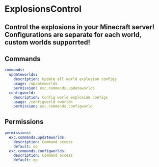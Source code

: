 # ExplosionsControl
Control the explosions in your Minecraft server! Configurations are separate for each world, custom worlds supporrted!
--------------------------------------------------------------------------

## Commands
```yaml
commands:
  updateworlds:
    description: Update all world explosion configs
    usage: /updateworlds
    permission: exc.commands.updateworlds
  configworld:
    description: Config world explosion configs
    usage: /configworld <world>
    permission: exc.commands.configworld
```

## Permissions
```yml
permissions:
  exc.commands.updateworlds:
    description: Command access
    default: op
  exc.commands.configworlds:
    description: Command access
    default: op
```